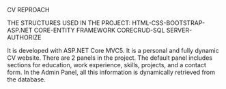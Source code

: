 CV REPROACH


THE STRUCTURES USED IN THE PROJECT: HTML-CSS-BOOTSTRAP-ASP.NET CORE-ENTITY FRAMEWORK CORECRUD-SQL SERVER-AUTHORIZE

It is developed with ASP.NET Core MVC5. It is a personal and fully dynamic CV website. There are 2 panels in the project. The default panel includes sections for education, work experience, skills, projects, and a contact form. In the Admin Panel, all this information is dynamically retrieved from the database.
